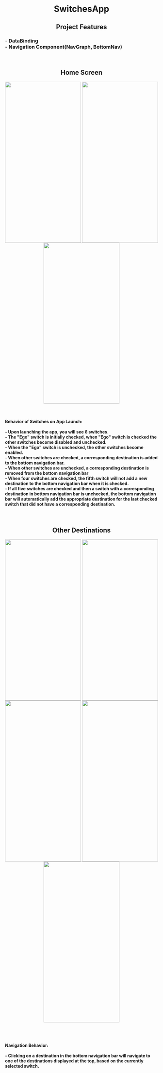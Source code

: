 <h1 align="center">
  SwitchesApp
</h1>

<h2 align="center">
  Project Features
</h2>

<h3 align="left">
  - DataBinding <br>
  - Navigation Component(NavGraph, BottomNav)
</h3><br>

<h2 align="center">
  Home Screen
</h2>

<p align="center">
  <img align="center" src="https://github.com/Ziyadxan06/SwitchesApp/blob/master/ScreenShots/homescreenSS.jpeg" width="250px" height="530px">
  <img align="center" src="https://github.com/Ziyadxan06/SwitchesApp/blob/master/ScreenShots/homescreenSS2.jpeg"  width="250px" height="530px">
  <img align="center" src="https://github.com/Ziyadxan06/SwitchesApp/blob/master/ScreenShots/homescrennSS3.jpeg"  width="250px" height="530px">
</p> 
<br>
<h4 aling="left">
  Behavior of Switches on App Launch: <br> <br>
  - Upon launching the app, you will see 6 switches. <br>
  - The "Ego" switch is initially checked, when "Ego" switch is checked the other switches become disabled and unchecked. <br>
  - When the "Ego" switch is unchecked, the other switches become enabled. <br>
  - When other switches are checked, a corresponding destination is added to the bottom navigation bar.<br>
  - When other switches are unchecked, a corresponding destination is removed from the bottom navigation bar <br>
  - When four switches are checked, the fifth switch will not add a new destination to the bottom navigation bar when it is checked. <br>
  - If all five switches are checked and then a switch with a corresponding destination in bottom navigation bar is unchecked, the bottom navigation bar will automatically add the appropriate     
    destination for the last checked switch that did not have a corresponding destination.
</h4> <br/>

<h2 align="center">
  Other Destinations
</h2>

<p align="center">
  <img align="center" src="https://github.com/Ziyadxan06/SwitchProject/blob/master/ScreenShots/givingFRagmentSS.jpeg" width="250px" height="530px">
  <img align="center" src="https://github.com/Ziyadxan06/SwitchProject/blob/master/ScreenShots/ResppectFragmentSS.jpeg"  width="250px" height="530px">
  <img align="center" src="https://github.com/Ziyadxan06/SwitchProject/blob/master/ScreenShots/happinessfragmentSS.jpeg"  width="250px" height="530px">
  <img align="center" src="https://github.com/Ziyadxan06/SwitchProject/blob/master/ScreenShots/kindnessfragmentSS.jpeg"  width="250px" height="530px"> 
  <img align="center" src="https://github.com/Ziyadxan06/SwitchProject/blob/master/ScreenShots/optimismfragmentSS.jpeg"  width="250px" height="530px">
</p> 

<br><br>

<h4 align="left">
  Navigation Behavior: <br><br>
  - Clicking on a destination in the bottom navigation bar will navigate to one of the destinations displayed at the top, based on the currently selected switch.
</h4>
